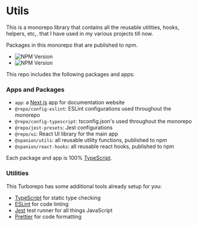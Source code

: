 # Utils

This is a monorepo library that contains all the reusable utilities, hooks, helpers, etc,. that I have used in my various projects till now.

Packages in this monorepo that are published to npm.  
- ![NPM Version](https://img.shields.io/npm/v/%40spanion%2Futils?style=flat-square&label=%40spanion%2Futils&link=https%3A%2F%2Fwww.npmjs.com%2Fpackage%2F%40spanion%2Futils)  
- ![NPM Version](https://img.shields.io/npm/v/%40spanion%2Freact-hooks?style=flat-square&label=%40spanion%2Freact-hooks&link=https%3A%2F%2Fwww.npmjs.com%2Fpackage%2F%40spanion%2Freact-hooks)





This repo includes the following packages and apps:

### Apps and Packages

- `app`: a [Next.js](https://nextjs.org/) app for documentation website
- `@repo/config-eslint`: ESLint configurations used throughout the monorepo
- `@repo/config-typescript`: tsconfig.json's used throughout the monorepo
- `@repo/jest-presets`: Jest configurations
- `@repo/ui`: React UI library for the main app
- `@spanion/utils`: all reusable utility functions, published to npm
- `@spanion/react-hooks`: all reusable react hooks, published to npm

Each package and app is 100% [TypeScript](https://www.typescriptlang.org/).

### Utilities

This Turborepo has some additional tools already setup for you:

- [TypeScript](https://www.typescriptlang.org/) for static type checking
- [ESLint](https://eslint.org/) for code linting
- [Jest](https://jestjs.io) test runner for all things JavaScript
- [Prettier](https://prettier.io) for code formatting
